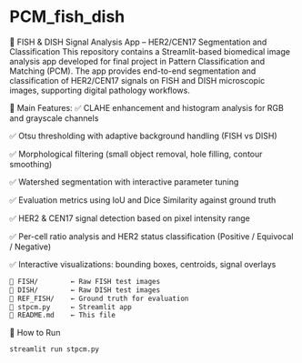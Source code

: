 # PCM_fish_dish
🎯 FISH & DISH Signal Analysis App – HER2/CEN17 Segmentation and Classification
This repository contains a Streamlit-based biomedical image analysis app developed for final project in Pattern Classification and Matching (PCM). The app provides end-to-end segmentation and classification of HER2/CEN17 signals on FISH and DISH microscopic images, supporting digital pathology workflows.

🔬 Main Features:
✅ CLAHE enhancement and histogram analysis for RGB and grayscale channels

✅ Otsu thresholding with adaptive background handling (FISH vs DISH)

✅ Morphological filtering (small object removal, hole filling, contour smoothing)

✅ Watershed segmentation with interactive parameter tuning

✅ Evaluation metrics using IoU and Dice Similarity against ground truth

✅ HER2 & CEN17 signal detection based on pixel intensity range

✅ Per-cell ratio analysis and HER2 status classification (Positive / Equivocal / Negative)

✅ Interactive visualizations: bounding boxes, centroids, signal overlays

```bash
📂 FISH/        ← Raw FISH test images  
📂 DISH/        ← Raw DISH test images  
📂 REF_FISH/    ← Ground truth for evaluation  
📄 stpcm.py     ← Streamlit app  
📄 README.md    ← This file  
```

🚀 How to Run
```bash
streamlit run stpcm.py
```

